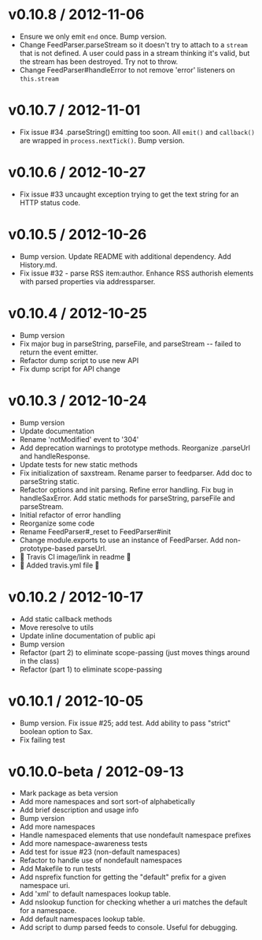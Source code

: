 
v0.10.8 / 2012-11-06 
==================

  * Ensure we only emit `end` once. Bump version.
  * Change FeedParser.parseStream so it doesn't try to attach to a `stream` that is not defined. A user could pass in a stream thinking it's valid, but the stream has been destroyed. Try not to throw.
  * Change FeedParser#handleError to not remove 'error' listeners on `this.stream`

v0.10.7 / 2012-11-01 
==================

  * Fix issue #34 .parseString() emitting too soon. All `emit()` and `callback()` are wrapped in `process.nextTick()`. Bump version.

v0.10.6 / 2012-10-27 
==================

  * Fix issue #33 uncaught exception trying to get the text string for an HTTP status code.

v0.10.5 / 2012-10-26 
==================

  * Bump version. Update README with additional dependency. Add History.md.
  * Fix issue #32 - parse RSS item:author. Enhance RSS authorish elements with parsed properties via addressparser.

v0.10.4 / 2012-10-25
==================

  * Bump version
  * Fix major bug in parseString, parseFile, and parseStream -- failed to return the event emitter.
  * Refactor dump script to use new API
  * Fix dump script for API change

v0.10.3 / 2012-10-24
==================

  * Bump version
  * Update documentation
  * Rename 'notModified' event to '304'
  * Add deprecation warnings to prototype methods. Reorganize .parseUrl and handleResponse.
  * Update tests for new static methods
  * Fix initialization of saxstream. Rename parser to feedparser. Add doc to parseString static.
  * Refactor options and init parsing. Refine error handling. Fix bug in handleSaxError. Add static methods for parseString, parseFile and parseStream.
  * Initial refactor of error handling
  * Reorganize some code
  * Rename FeedParser#_reset to FeedParser#init
  * Change module.exports to use an instance of FeedParser. Add non-prototype-based parseUrl.
  * :gem: Travis CI image/link in readme :gem:
  * :gem: Added travis.yml file :gem:

v0.10.2 / 2012-10-17
==================

  * Add static callback methods
  * Move reresolve to utils
  * Update inline documentation of public api
  * Bump version
  * Refactor (part 2) to eliminate scope-passing (just moves things around in the class)
  * Refactor (part 1) to eliminate scope-passing

v0.10.1 / 2012-10-05
==================

  * Bump version. Fix issue #25; add test. Add ability to pass "strict" boolean option to Sax.
  * Fix failing test

v0.10.0-beta / 2012-09-13
==================

  * Mark package as beta version
  * Add more namespaces and sort sort-of alphabetically
  * Add brief description and usage info
  * Bump version
  * Add more namespaces
  * Handle namespaced elements that use nondefault namespace prefixes
  * Add more namespace-awareness tests
  * Add test for issue #23 (non-default namespaces)
  * Refactor to handle use of nondefault namespaces
  * Add Makefile to run tests
  * Add nsprefix function for getting the "default" prefix for a given namespace uri.
  * Add 'xml' to default namespaces lookup table.
  * Add nslookup function for checking whether a uri matches the default for a namespace.
  * Add default namespaces lookup table.
  * Add script to dump parsed feeds to console. Useful for debugging.
